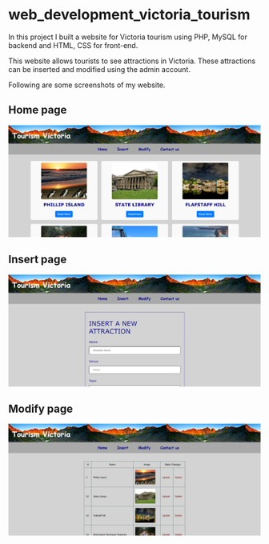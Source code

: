 # web_development_victoria_tourism

In this project I built a website for Victoria tourism using PHP, MySQL for backend and HTML, CSS for front-end.

This website allows tourists to see attractions in Victoria. These attractions can be inserted and modified using the admin account.

Following are some screenshots of my website.

## Home page
![Home page](screenshots/home.png)
## Insert page
![Insert page](screenshots/insert.png)
## Modify page
![Modify page](screenshots/update.png)
